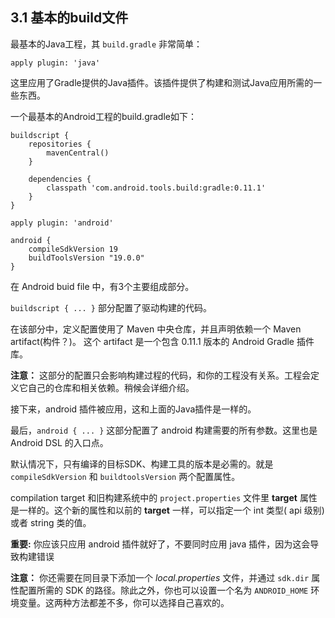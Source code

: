 ## 3.1 基本的build文件

最基本的Java工程，其 `build.gradle` 非常简单：

    apply plugin: 'java'

这里应用了Gradle提供的Java插件。该插件提供了构建和测试Java应用所需的一些东西。

一个最基本的Android工程的build.gradle如下：

    buildscript {
        repositories {
            mavenCentral()
        }
    
        dependencies {
            classpath 'com.android.tools.build:gradle:0.11.1'
        }
    }
    
    apply plugin: 'android'
    
    android {
        compileSdkVersion 19
        buildToolsVersion "19.0.0"
    }

在 Android buid file 中，有3个主要组成部分。

`buildscript { ... }` 部分配置了驱动构建的代码。

在该部分中，定义配置使用了 Maven 中央仓库，并且声明依赖一个 Maven artifact(构件？)。 这个 artifact 是一个包含 0.11.1 版本的 Android Gradle 插件库。

**注意：** 这部分的配置只会影响构建过程的代码，和你的工程没有关系。工程会定义它自己的仓库和相关依赖。稍候会详细介绍。

接下来，android 插件被应用，这和上面的Java插件是一样的。

最后，`android { ... }` 这部分配置了 android 构建需要的所有参数。这里也是 Android DSL 的入口点。

默认情况下，只有编译的目标SDK、构建工具的版本是必需的。就是 `compileSdkVersion` 和 `buildtoolsVersion` 两个配置属性。

compilation target 和旧构建系统中的 `project.properties` 文件里 **target** 属性是一样的。这个新的属性和以前的 **target** 一样，可以指定一个 int 类型( api 级别)或者 string 类的值。

**重要:** 你应该只应用 android 插件就好了，不要同时应用 java 插件，因为这会导致构建错误

**注意：** 你还需要在同目录下添加一个 *local.properties* 文件，并通过 `sdk.dir` 属性配置所需的 SDK 的路径。除此之外，你也可以设置一个名为 `ANDROID_HOME` 环境变量。这两种方法都差不多，你可以选择自己喜欢的。
